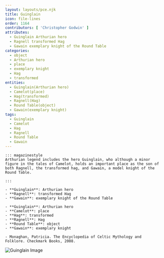 ```yaml
---
layout: layouts/pce.njk
title: Guinglain
icon: file-lines
order: 1164
contributors: [ 'Christopher Godwin' ]
attributes:
  - Guinglain Arthurian hero
  - Ragnell transformed Hag
  - Gawain exemplary knight of the Round Table
categories:
  - object
  - Arthurian hero
  - place
  - exemplary knight
  - Hag
  - transformed
entities:
  - Guinglain(Arthurian hero)
  - Camelot(place)
  - Hag(transformed)
  - Ragnell(Hag)
  - Round Table(object)
  - Gawain(exemplary knight)
tags:
  - Guinglain
  - Camelot
  - Hag
  - Ragnell
  - Round Table
  - Gawain
---
```

``` tab [group1:Info]
::: magazinestyle
Arthurian legend includes the hero Guinglain, who although a minor figure in the tales of Camelot, holds an important place as the son of both Ragnell, the transformed hag, and Gawain, a model knight of the Round Table.

:::
```
``` tab [group1:Attributes]
- **Guinglain**: Arthurian hero
- **Ragnell**: transformed Hag
- **Gawain**: exemplary knight of the Round Table
```
``` tab [group1:Entities]
- **Guinglain**: Arthurian hero
- **Camelot**: place
- **Hag**: transformed
- **Ragnell**: Hag
- **Round Table**: object
- **Gawain**: exemplary knight
```
``` tab [group1:Sources]
- Monaghan, Patricia. The Encyclopedia of Celtic Mythology and Folklore. Checkmark Books, 2008.
```
![Guinglain Image](['https://upload.wikimedia.org/wikipedia/commons/c/cd/Hb-gringalais-le-fort.jpg'])
